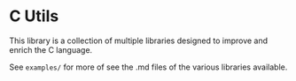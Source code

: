 # C Utils
This library is a collection of multiple libraries designed to improve and enrich the C language.

See `examples/` for more of see the .md files of the various libraries available.